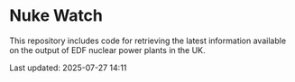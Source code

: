 # Nuke Watch

This repository includes code for retrieving the latest information available on the output of EDF nuclear power plants in the UK.

Last updated: 2025-07-27 14:11